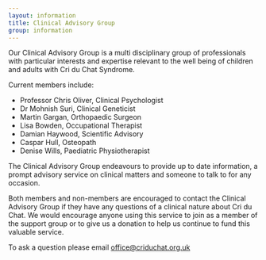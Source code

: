 ```yaml
---
layout: information
title: Clinical Advisory Group
group: information
---
```


Our Clinical Advisory Group is a multi disciplinary group of professionals with particular interests and expertise relevant to the well being of children and adults with Cri du Chat Syndrome.

Current members include:

* Professor Chris Oliver, Clinical Psychologist
* Dr Mohnish Suri, Clinical Geneticist
* Martin Gargan, Orthopaedic Surgeon
* Lisa Bowden, Occupational Therapist
* Damian Haywood, Scientific Advisory
* Caspar Hull, Osteopath
* Denise Wills, Paediatric Physiotherapist 

The Clinical Advisory Group endeavours to provide up to date information, a prompt advisory service on clinical matters and someone to talk to for any occasion.

Both members and non-members are encouraged to contact the Clinical Advisory Group if they have any questions of a clinical nature about Cri du Chat.
We would encourage anyone using this service to join as a member of the support group or to give us a donation to help us continue to fund this valuable service. 

To ask a question please email [office@criduchat.org.uk](mailto:office@criduchat.org.uk?subject=CAG)
